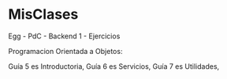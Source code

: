 # MisClases
Egg - PdC - Backend 1 - Ejercicios

Programacion Orientada a Objetos: 

Guía 5 es Introductoria, 
Guía 6 es Servicios, 
Guía 7 es Utilidades,
